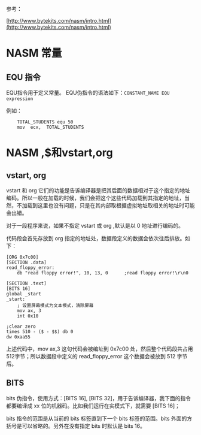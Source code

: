 
参考：


[http://www.bytekits.com/nasm/intro.html](http://www.bytekits.com/nasm/intro.html)

# NASM 常量
## EQU 指令
EQU指令用于定义常量。 EQU伪指令的语法如下：`CONSTANT_NAME EQU expression`

例如：

```
    TOTAL_STUDENTS equ 50
    mov  ecx,  TOTAL_STUDENTS 
```

# NASM $,$$和vstart,org
## vstart, org
vstart 和 org 它们的功能是告诉编译器是把其后面的数据相对于这个指定的地址编码。所以一般在加载的时候，我们会把这个这些代码加载到其指定的地址，当然，不加载到这里也没有问题，只是在其内部取根据虚拟地址取相关的地址时可能会出错。

对于一段程序来说，如果不指定 vstart 或 org ,默认是以 0 地址进行编码的。

代码段会首先存放到 org 指定的地址处，数据段定义的数据会依次往后排放。如下：

```
[ORG 0x7c00]
[SECTION .data]
read_floppy_error:
    db "read floppy error!", 10, 13, 0      ;read floppy error!\r\n0

[SECTION .text]
[BITS 16]
global _start
_start:
    ; 设置屏幕模式为文本模式，清除屏幕
    mov ax, 3
    int 0x10

;clear zero
times 510 - ($ - $$) db 0
dw 0xaa55
```

上述代码中，mov ax,3 这句代码会被编址到 0x7c00 处，然后整个代码段共占用512字节；所以数据段中定义的 read_floppy_error 这个数据会被放到 512 字节后。

## BITS
bits 伪指令，使用方式：[BITS 16], [BITS 32]，用于告诉编译器，我下面的指令都要编译成 xx 位的机器码。比如我们运行在实模式下，就需要 [BITS 16]；

bits 指令的范围是从当前的 bits 标签直到下一个 bits 标签的范围。bits 外面的方括号是可以省略的。另外在没有指定 bits 时默认是 bits 16。